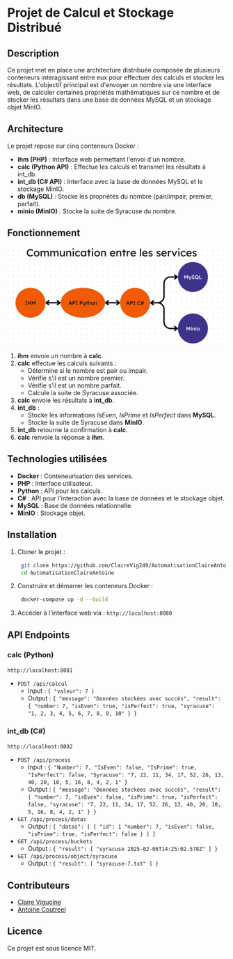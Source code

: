 # Projet de Calcul et Stockage Distribué

## Description

Ce projet met en place une architecture distribuée composée de plusieurs conteneurs interagissant entre eux pour effectuer des calculs et stocker les résultats. L'objectif principal est d'envoyer un nombre via une interface web, de calculer certaines propriétés mathématiques sur ce nombre et de stocker les résultats dans une base de données MySQL et un stockage objet MinIO.

## Architecture

Le projet repose sur cinq conteneurs Docker :

- **ihm (PHP)** : Interface web permettant l'envoi d'un nombre.
- **calc (Python API)** : Effectue les calculs et transmet les résultats à int_db.
- **int_db (C# API)** : Interface avec la base de données MySQL et le stockage MinIO.
- **db (MySQL)** : Stocke les propriétés du nombre (pair/impair, premier, parfait).
- **minio (MinIO)** : Stocke la suite de Syracuse du nombre.

## Fonctionnement

![alt text](content/architecture.png)

1. **ihm** envoie un nombre à **calc**.
2. **calc** effectue les calculs suivants :
   - Détermine si le nombre est pair ou impair.
   - Vérifie s'il est un nombre premier.
   - Vérifie s'il est un nombre parfait.
   - Calcule la suite de Syracuse associée.
3. **calc** envoie les résultats à **int_db**.
4. **int_db** :
   - Stocke les informations *IsEven*, *IsPrime* et *IsPerfect* dans **MySQL**.
   - Stocke la suite de Syracuse dans **MinIO**.
5. **int_db** retourne la confirmation à **calc**.
6. **calc** renvoie la réponse à **ihm**.

## Technologies utilisées

- **Docker** : Conteneurisation des services.
- **PHP** : Interface utilisateur.
- **Python** : API pour les calculs.
- **C#** : API pour l'interaction avec la base de données et le stockage objet.
- **MySQL** : Base de données relationnelle.
- **MinIO** : Stockage objet.

## Installation

1. Cloner le projet :

   ```bash
    git clone https://github.com/ClaireVig249/AutomatisationClaireAntoine.git
    cd AutomatisationClaireAntoine
   ```

2. Construire et démarrer les conteneurs Docker :

   ```bash
    docker-compose up -d --build
   ```

3. Accéder à l'interface web via : `http://localhost:8080`

## API Endpoints

### **calc (Python)**

`http://localhost:8081`

- `POST /api/calcul`
  - Input : `{ "valeur": 7 }`
  - Output : `{ "message": "Données stockées avec succès", "result": { "number: 7, "isEven": true, "isPerfect": true, "syracuse": "1, 2, 3, 4, 5, 6, 7, 8, 9, 10" } }`

### **int_db (C#)**

`http://localhost:8082`

- `POST /api/process`
  - Input : `{ "Number": 7, "IsEven": false, "IsPrime": true, "IsPerfect": false, "Syracuse": "7, 22, 11, 34, 17, 52, 26, 13, 40, 20, 10, 5, 16, 8, 4, 2, 1" }`
  - Output : `{ "message": "Données stockées avec succès", "result": { "number": 7, "isEven": false, "isPrime": true, "isPerfect": false, "syracuse": "7, 22, 11, 34, 17, 52, 26, 13, 40, 20, 10, 5, 16, 8, 4, 2, 1" } }`
- `GET /api/process/datas`
  - Output : `{ "datas": [ { "id": 1 "number": 7, "isEven": false, "isPrime": true, "isPerfect": false } ] }`
- `GET /api/process/buckets`
  - Output : `{ "result": [ "syracuse 2025-02-06T14:25:02.578Z" ] }`
- `GET /api/process/object/syracuse`
  - Output : `{ "result": [ "syracuse-7.txt" ] }`

## Contributeurs

- [Claire Viguoine](https://github.com/ClaireVig249)
- [Antoine Coutreel](https://github.com/Antto0509)

## Licence

Ce projet est sous licence MIT.
